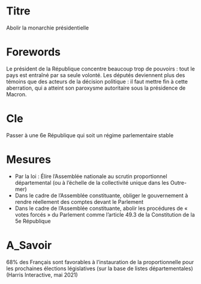 # Titre

Abolir la monarchie présidentielle

# Forewords

Le président de la République concentre beaucoup trop de pouvoirs : tout le pays est entraîné par sa seule volonté. Les députés deviennent plus des témoins que des acteurs de la décision politique : il faut mettre fin à cette aberration, qui a atteint son paroxysme autoritaire sous la présidence de Macron.

# Cle
Passer à une 6e République qui soit un régime parlementaire stable

# Mesures

* Par la loi : Élire l’Assemblée nationale au scrutin proportionnel départemental (ou à l’échelle de la collectivité unique dans les Outre-mer)
* Dans le cadre de l’Assemblée constituante, obliger le gouvernement à rendre réellement des comptes devant le Parlement
* Dans le cadre de l’Assemblée constituante, abolir les procédures de « votes forcés » du Parlement comme l’article 49.3 de la Constitution de la 5e République

# A_Savoir

68% des Français sont favorables à l’instauration de la proportionnelle pour les prochaines élections législatives (sur la base de listes départementales) (Harris Interactive, mai 2021)

